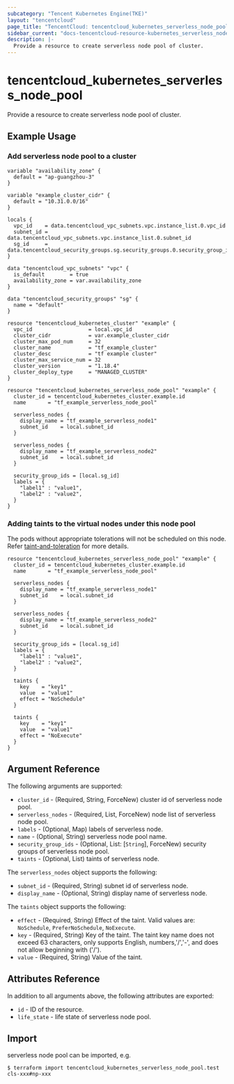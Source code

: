 ```yaml
---
subcategory: "Tencent Kubernetes Engine(TKE)"
layout: "tencentcloud"
page_title: "TencentCloud: tencentcloud_kubernetes_serverless_node_pool"
sidebar_current: "docs-tencentcloud-resource-kubernetes_serverless_node_pool"
description: |-
  Provide a resource to create serverless node pool of cluster.
---
```


# tencentcloud_kubernetes_serverless_node_pool

Provide a resource to create serverless node pool of cluster.

## Example Usage

### Add serverless node pool to a cluster

```hcl
variable "availability_zone" {
  default = "ap-guangzhou-3"
}

variable "example_cluster_cidr" {
  default = "10.31.0.0/16"
}

locals {
  vpc_id    = data.tencentcloud_vpc_subnets.vpc.instance_list.0.vpc_id
  subnet_id = data.tencentcloud_vpc_subnets.vpc.instance_list.0.subnet_id
  sg_id     = data.tencentcloud_security_groups.sg.security_groups.0.security_group_id
}

data "tencentcloud_vpc_subnets" "vpc" {
  is_default        = true
  availability_zone = var.availability_zone
}

data "tencentcloud_security_groups" "sg" {
  name = "default"
}

resource "tencentcloud_kubernetes_cluster" "example" {
  vpc_id                  = local.vpc_id
  cluster_cidr            = var.example_cluster_cidr
  cluster_max_pod_num     = 32
  cluster_name            = "tf_example_cluster"
  cluster_desc            = "tf example cluster"
  cluster_max_service_num = 32
  cluster_version         = "1.18.4"
  cluster_deploy_type     = "MANAGED_CLUSTER"
}

resource "tencentcloud_kubernetes_serverless_node_pool" "example" {
  cluster_id = tencentcloud_kubernetes_cluster.example.id
  name       = "tf_example_serverless_node_pool"

  serverless_nodes {
    display_name = "tf_example_serverless_node1"
    subnet_id    = local.subnet_id
  }

  serverless_nodes {
    display_name = "tf_example_serverless_node2"
    subnet_id    = local.subnet_id
  }

  security_group_ids = [local.sg_id]
  labels = {
    "label1" : "value1",
    "label2" : "value2",
  }
}
```

### Adding taints to the virtual nodes under this node pool

The pods without appropriate tolerations will not be scheduled on this node. Refer [taint-and-toleration](https://kubernetes.io/docs/concepts/scheduling-eviction/taint-and-toleration/) for more details.

```hcl
resource "tencentcloud_kubernetes_serverless_node_pool" "example" {
  cluster_id = tencentcloud_kubernetes_cluster.example.id
  name       = "tf_example_serverless_node_pool"

  serverless_nodes {
    display_name = "tf_example_serverless_node1"
    subnet_id    = local.subnet_id
  }

  serverless_nodes {
    display_name = "tf_example_serverless_node2"
    subnet_id    = local.subnet_id
  }

  security_group_ids = [local.sg_id]
  labels = {
    "label1" : "value1",
    "label2" : "value2",
  }

  taints {
    key    = "key1"
    value  = "value1"
    effect = "NoSchedule"
  }

  taints {
    key    = "key1"
    value  = "value1"
    effect = "NoExecute"
  }
}
```

## Argument Reference

The following arguments are supported:

* `cluster_id` - (Required, String, ForceNew) cluster id of serverless node pool.
* `serverless_nodes` - (Required, List, ForceNew) node list of serverless node pool.
* `labels` - (Optional, Map) labels of serverless node.
* `name` - (Optional, String) serverless node pool name.
* `security_group_ids` - (Optional, List: [`String`], ForceNew) security groups of serverless node pool.
* `taints` - (Optional, List) taints of serverless node.

The `serverless_nodes` object supports the following:

* `subnet_id` - (Required, String) subnet id of serverless node.
* `display_name` - (Optional, String) display name of serverless node.

The `taints` object supports the following:

* `effect` - (Required, String) Effect of the taint. Valid values are: `NoSchedule`, `PreferNoSchedule`, `NoExecute`.
* `key` - (Required, String) Key of the taint. The taint key name does not exceed 63 characters, only supports English, numbers,'/','-', and does not allow beginning with ('/').
* `value` - (Required, String) Value of the taint.

## Attributes Reference

In addition to all arguments above, the following attributes are exported:

* `id` - ID of the resource.
* `life_state` - life state of serverless node pool.


## Import

serverless node pool can be imported, e.g.

```
$ terraform import tencentcloud_kubernetes_serverless_node_pool.test cls-xxx#np-xxx
```

